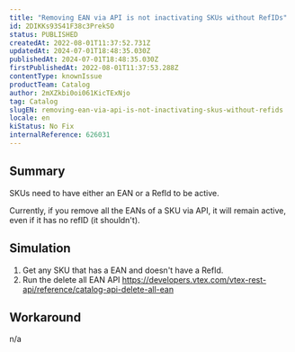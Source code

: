 ```yaml
---
title: "Removing EAN via API is not inactivating SKUs without RefIDs"
id: 2DIKKs93S41F38c3PrekSO
status: PUBLISHED
createdAt: 2022-08-01T11:37:52.731Z
updatedAt: 2024-07-01T18:48:35.030Z
publishedAt: 2024-07-01T18:48:35.030Z
firstPublishedAt: 2022-08-01T11:37:53.288Z
contentType: knownIssue
productTeam: Catalog
author: 2mXZkbi0oi061KicTExNjo
tag: Catalog
slugEN: removing-ean-via-api-is-not-inactivating-skus-without-refids
locale: en
kiStatus: No Fix
internalReference: 626031
---
```


## Summary



SKUs need to have either an EAN or a RefId to be active.

Currently, if you remove all the EANs of a SKU via API, it will remain active, even if it has no refID (it shouldn't).





## Simulation



1. Get any SKU that has a EAN and doesn't have a RefId.
2. Run the delete all EAN API https://developers.vtex.com/vtex-rest-api/reference/catalog-api-delete-all-ean






## Workaround


n/a

